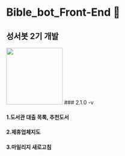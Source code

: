 # Bible_bot_Front-End :memo:
## 성서봇 2기 개발
<img width="150" src="https://user-images.githubusercontent.com/72601028/107147111-a38b7e80-698f-11eb-8179-09cd16476d63.png">
### 2.1.0 -v

#### 1.도서관 대출 목록, 추천도서 

#### 2.제휴업체지도

#### 3.마일리지 새로고침
